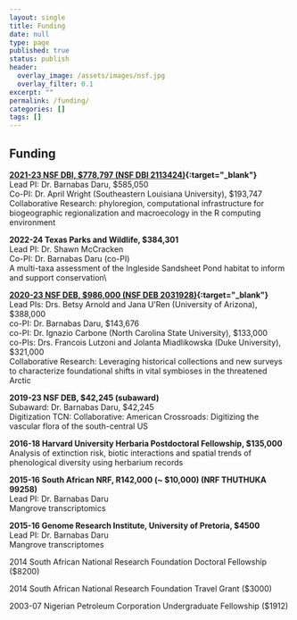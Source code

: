 ```yaml
---
layout: single
title: Funding
date: null
type: page
published: true
status: publish
header:
  overlay_image: /assets/images/nsf.jpg
  overlay_filter: 0.1
excerpt: ""
permalink: /funding/
categories: []
tags: []
---
```

## Funding

**[2021-23 NSF DBI, $778,797 (NSF DBI 2113424)](https://www.nsf.gov/awardsearch/showAward?AWD_ID=2113424&HistoricalAwards=false){:target="_blank"}**   
Lead PI: Dr. Barnabas Daru, $585,050   
Co-PI: Dr. April Wright (Southeastern Louisiana University), $193,747   
Collaborative Research: phyloregion, computational infrastructure for biogeographic regionalization and macroecology in the R computing environment

**2022-24 Texas Parks and Wildlife, $384,301**   
Lead PI: Dr. Shawn McCracken\
Co-PI: Dr. Barnabas Daru (co-PI)\
A multi-taxa assessment of the Ingleside Sandsheet Pond habitat to inform and support conservation\

**[2020-23 NSF DEB, $986,000 (NSF DEB 2031928)](https://www.nsf.gov/awardsearch/showAward?AWD_ID=2031928&HistoricalAwards=false){:target="_blank"}**\
Lead PIs: Drs. Betsy Arnold and Jana U’Ren (University of Arizona), $388,000\
co-PI: Dr. Barnabas Daru, $143,676\
co-PI: Dr. Ignazio Carbone (North Carolina State University), $133,000\
co-PIs: Drs. Francois Lutzoni and Jolanta Miadlikowska (Duke University), $321,000\
Collaborative Research: Leveraging historical collections and new surveys to characterize foundational shifts in vital symbioses in the threatened Arctic

**2019-23 NSF DEB, $42,245 (subaward)**\
Subaward: Dr. Barnabas Daru, $42,245\
Digitization TCN: Collaborative: American Crossroads: Digitizing the vascular flora of the south-central US

**2016-18 Harvard University Herbaria Postdoctoral Fellowship, $135,000**\
Analysis of extinction risk, biotic interactions and spatial trends of phenological diversity using herbarium records

**2015-16 South African NRF, R142,000 (~ $10,000) (NRF THUTHUKA 99258)**\
Lead PI: Dr. Barnabas Daru\
Mangrove transcriptomics

**2015-16 Genome Research Institute, University of Pretoria, $4500**\
Lead PI: Dr. Barnabas Daru\
Mangrove transcriptomes

2014 South African National Research Foundation Doctoral Fellowship ($8200)

2014 South African National Research Foundation Travel Grant ($3000)

2003-07 Nigerian Petroleum Corporation Undergraduate Fellowship ($1912)
